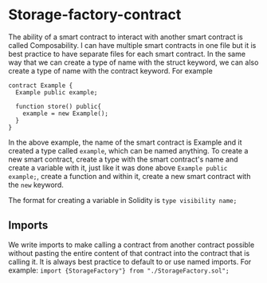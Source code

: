 # Storage-factory-contract

The ability of a smart contract to interact with another smart contract is called Composability. I can have multiple smart contracts in one file but it is best practice to have separate files for each smart contract. In the same way that we can create a type of name with the struct keyword, we can also create a type of name with the contract keyword. For example

```
contract Example {
  Example public example;
  
  function store() public{
    example = new Example();
  }
}
```
In the above example, the name of the smart contract is Example and it created a type called `example`, which can be named anything. 
To create a new smart contract, create a type with the smart contract's name and create a variable with it, just like it was done above `Example public example;`, create a function and within it, create a new smart contract with the `new` keyword. 

The format for creating a variable in Solidity is `type visibility name;`

## Imports
We write imports to make calling a contract from another contract possible without pasting the entire content of that contract into the contract that is calling it. It is always best practice to default to or use named imports. For example:
`import {StorageFactory"} from "./StorageFactory.sol";`

